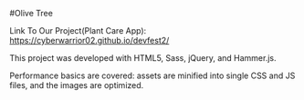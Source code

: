 #Olive Tree

Link To Our Project(Plant Care App): https://cyberwarrior02.github.io/devfest2/

This project was developed with HTML5, Sass, jQuery, and Hammer.js.

Performance basics are covered: assets are minified into single CSS and JS files, and the images are optimized.
